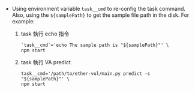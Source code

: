 - Using environment variable `task__cmd` to re-config the task command. Also, using the `${samplePath}` to get the sample file path in the disk. For example:

    1. task 執行 echo 指令
    
        ```
        `task__cmd`='echo The sample path is "${samplePath}"' \
        npm start
        ```
            
    2. task 執行 VA predict
    
        ```
        task__cmd='/path/to/ether-vul/main.py predict -s "${samplePath}"' \
        npm start
        ```
